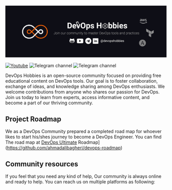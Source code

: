 ![DevOps Hobbies Banner](./_assets/banner.png)

[![Youtube](https://img.shields.io/youtube/channel/subscribers/UCve--OvdZ5YROq4BEKyedCw?color=red&label=Youtube&logo=youtube&logoColor=red&style=for-the-badge)](https://www.youtube.com/channel/UCve--OvdZ5YROq4BEKyedCw)
![Telegram channel](https://img.shields.io/badge/Telegram-channel-blue?style=for-the-badge&logo=telegram)
![Telegram channel](https://img.shields.io/badge/Telegram-channel-blue?style=for-the-badge&logo=telegram)

DevOps Hobbies is an open-source community focused on providing free educational content on DevOps tools. Our goal is to foster collaboration, exchange of ideas, and knowledge sharing among DevOps enthusiasts. We welcome contributions from anyone who shares our passion for DevOps. Join us today to learn from experts, access informative content, and become a part of our thriving community.

## Project Roadmap

We as a DevOps Community prepared a completed road map for whoever likes to start his/shes journey to become a DevOps Engineer.
You can find The road map at [DevOps Ultimate](https://github.com/ahmadalibagheri/devops-roadmap) Roadmap](https://github.com/ahmadalibagheri/devops-roadmap)

## Community resources

If you feel that you need any kind of help, Our community is always online and ready to help. You can reach us on multiple platforms as following:
